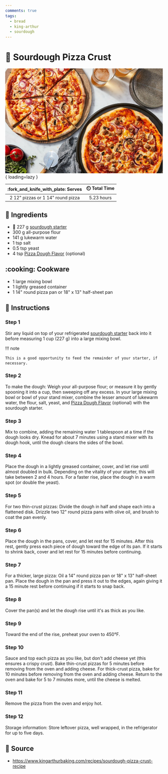 ```yaml
---
comments: true
tags:
  - bread
  - king-arthur
  - sourdough
---
```

# :pizza: Sourdough Pizza Crust

![Sourdough Pizza Crust][1]{ loading=lazy }

| :fork_and_knife_with_plate: Serves | :timer_clock: Total Time |
|:----------------------------------:|:-----------------------: |
| 2 12" pizzas or 1 14" round pizza | 5.23 hours |

## :salt: Ingredients

- :microbe: 227 g [sourdough starter][2]
- 300 g all-purpose flour
- 141 g lukewarm water
- 1 tsp salt
- 0.5 tsp yeast
- 4 tsp [Pizza Dough Flavor][3] (optional)

## :cooking: Cookware

- 1 large mixing bowl
- 1 lightly greased container
- 1 14" round pizza pan or 18" x 13" half-sheet pan

## :pencil: Instructions

### Step 1

Stir any liquid on top of your refrigerated [sourdough starter][2] back into it before measuring 1 cup (227 g) into a
large mixing bowl.

!!! note

    This is a good opportunity to feed the remainder of your starter, if necessary.

### Step 2

To make the dough: Weigh your all-purpose flour; or measure it by gently spooning it into a cup, then sweeping off any
excess. In your large mixing bowl or bowl of your stand mixer, combine the lesser amount of lukewarm water, the flour,
salt, yeast, and [Pizza Dough Flavor][3] (optional) with the sourdough starter.

### Step 3

Mix to combine, adding the remaining water 1 tablespoon at a time if the dough looks dry. Knead for about 7 minutes
using a stand mixer with its dough hook, until the dough cleans the sides of the bowl.

### Step 4

Place the dough in a lightly greased container, cover, and let rise until almost doubled in bulk. Depending on the
vitality of your starter, this will take between 2 and 4 hours. For a faster rise, place the dough in a warm spot (or
double the yeast).

### Step 5

For two thin-crust pizzas: Divide the dough in half and shape each into a flattened disk. Drizzle two 12" round pizza
pans with olive oil, and brush to coat the pan evenly.

### Step 6

Place the dough in the pans, cover, and let rest for 15 minutes. After this rest, gently press each piece of dough
toward the edge of its pan. If it starts to shrink back, cover and let rest for 15 minutes before continuing.

### Step 7

For a thicker, large pizza: Oil a 14" round pizza pan or 18" x 13" half-sheet pan. Place the dough in the pan and press
it out to the edges, again giving it a 15 minute rest before continuing if it starts to snap back.

### Step 8

Cover the pan(s) and let the dough rise until it's as thick as you like.

### Step 9

Toward the end of the rise, preheat your oven to 450°F.

### Step 10

Sauce and top each pizza as you like, but don't add cheese yet (this ensures a crispy crust). Bake thin-crust pizzas for
5 minutes before removing from the oven and adding cheese. For thick-crust pizza, bake for 10 minutes before removing
from the oven and adding cheese. Return to the oven and bake for 5 to 7 minutes more, until the cheese is melted.

### Step 11

Remove the pizza from the oven and enjoy hot.

### Step 12

Storage information: Store leftover pizza, well wrapped, in the refrigerator for up to five days.

## :link: Source

- <https://www.kingarthurbaking.com/recipes/sourdough-pizza-crust-recipe>

[1]: <../assets/images/sourdough-pizza-crust.jpg>
[2]: <../ingredients/sourdough-starter.md>
[3]: <../ingredients/seasonings/pizza-dough-seasoning.md>
